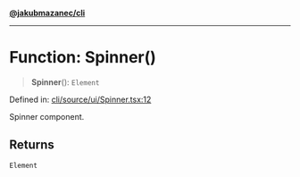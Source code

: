 [**@jakubmazanec/cli**](../README.md)

---

# Function: Spinner()

> **Spinner**(): `Element`

Defined in:
[cli/source/ui/Spinner.tsx:12](https://github.com/jakubmazanec/tools/blob/acfa246dbb1035f65efb7fa114167a3cbefca108/packages/cli/source/ui/Spinner.tsx#L12)

Spinner component.

## Returns

`Element`
